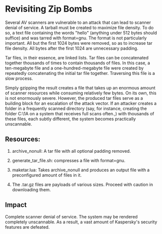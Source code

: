 # Revisiting Zip Bombs

Several AV scanners are vulnerable to an attack that can lead to scanner denial of service. A tarball must be created to maximize file density. To do so, a text file containing the words "hello" (anything under 512 bytes should suffice) and was tarred with format=gnu. The format is not particularly important. All but the first 1024 bytes were removed, so as to increase tar file density. All bytes after the first 1024 are unnecessary padding.


Tar files, in their essence, are linked lists. Tar files can be concatenated together thousands of times to contain thousands of files. In this case, a ten-megabyte file and a one-hundred-megabyte file were created by repeatedly concatenating the initial tar file together. Traversing this file is a slow process.


Simply gzipping the result creates a file that takes up an enormous amount of scanner resources  while consuming relatively few bytes. On its own, this is not enormously severe. However, the produced tar files serve as a building block for an escalation of the attack vector. If an attacker creates a folder in a frequently scanned directory (say, for instance, creating the folder C:\1A on a system that receives full scans often.,) with thousands of these files, each subtly different, the system becomes practically unscannable.


## Resources:
1) archive_nonull: A tar file with all optional padding removed.


2) generate_tar_file.sh: compresses a file with format=gnu.


3) maketar.lua: Takes archive_nonull and produces an output file with a preconfigured amount of files in it. 


4) The .tar.gz files are payloads of various sizes. Proceed with caution in downloading them.

## Impact

Complete scanner denial of service. The system may be rendered completely unscannable. As a result, a vast amount of Kaspersky's security features are defeated.
